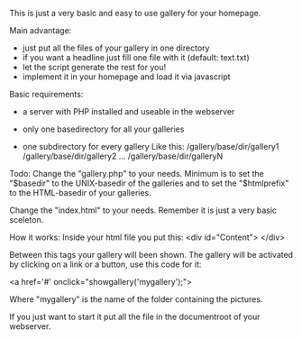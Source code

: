 This is just a very basic and easy to use gallery for your homepage.

Main advantage:
- just put all the files of your gallery in one directory
- if you want a headline just fill one file with it (default: text.txt)
- let the script generate the rest for you!
- implement it in your homepage and load it via javascript

Basic requirements:
- a server with PHP installed and useable in the webserver

- only one basedirectory for all your galleries
- one subdirectory for every gallery
Like this:
/gallery/base/dir/gallery1
/gallery/base/dir/gallery2
...
/gallery/base/dir/galleryN

Todo:
Change the "gallery.php" to your needs.
Minimum is to set the "$basedir" to the UNIX-basedir of the galleries and to set the "$htmlprefix" to the HTML-basedir of your galleries.

Change the "index.html" to your needs.
Remember it is just a very basic sceleton.

How it works:
Inside your html file you put this:
&lt;div id="Content"&gt;
&lt;/div&gt;

Between this tags your gallery will been shown.
The gallery will be activated by clicking on a link or a button, use this code for it:

&lt;a href='#' onclick="showgallery('mygallery');"&gt;

Where "mygallery" is the name of the folder containing the pictures.

If you just want to start it put all the file in the documentroot of your webserver.

